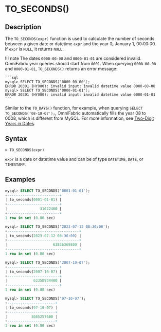 # **TO_SECONDS()**

## **Description**

The `TO_SECONDS(expr)` function is used to calculate the number of seconds between a given date or datetime `expr` and the year 0, January 1, 00:00:00. If `expr` is `NULL`, it returns `NULL`.

!!! note
    The dates `0000-00-00` and `0000-01-01` are considered invalid. OmniFabric year queries should start from `0001`. When querying `0000-00-00` and `0000-01-01`, `TO_SECONDS()` returns an error message:

    ```sql
    mysql> SELECT TO_SECONDS('0000-00-00');
    ERROR 20301 (HY000): invalid input: invalid datetime value 0000-00-00
    mysql> SELECT TO_SECONDS('0000-01-01');
    ERROR 20301 (HY000): invalid input: invalid datetime value 0000-01-01
    ```

Similar to the `TO_DAYS()` function, for example, when querying `SELECT TO_SECONDS('08-10-07');`, OmniFabric automatically fills the year 08 to 0008, which is different from MySQL. For more information, see [Two-Digit Years in Dates](../../Data-Types/date-time-data-types/year-type.md).

## **Syntax**

```
> TO_SECONDS(expr)
```

`expr` is a date or datetime value and can be of type `DATETIME`, `DATE`, or `TIMESTAMP`.

## **Examples**

```sql
mysql> SELECT TO_SECONDS('0001-01-01');
+------------------------+
| to_seconds(0001-01-01) |
+------------------------+
|               31622400 |
+------------------------+
1 row in set (0.00 sec)

mysql> SELECT TO_SECONDS('2023-07-12 08:30:00');
+---------------------------------+
| to_seconds(2023-07-12 08:30:00) |
+---------------------------------+
|                     63856369800 |
+---------------------------------+
1 row in set (0.00 sec)

mysql> SELECT TO_SECONDS('2007-10-07');
+------------------------+
| to_seconds(2007-10-07) |
+------------------------+
|            63358934400 |
+------------------------+
1 row in set (0.00 sec)

mysql> SELECT TO_SECONDS('97-10-07');
+----------------------+
| to_seconds(97-10-07) |
+----------------------+
|           3085257600 |
+----------------------+
1 row in set (0.00 sec)
```
